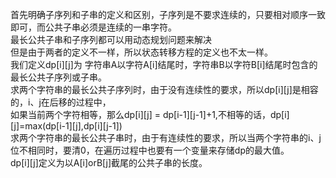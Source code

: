 首先明确子序列和子串的定义和区别，子序列是不要求连续的，只要相对顺序一致即可，而公共子串必须是连续的一串字符。  
最长公共子串和子序列都可以用动态规划问题来解决  
但是由于两者的定义不一样，所以状态转移方程的定义也不太一样。  
我们定义dp[i][j]为 字符串A以字符A[i]结尾时，字符串B以字符B[i]结尾时包含的最长公共子序列或子串。  
求两个字符串的最长公共子序列时，由于没有连续性的要求，所以dp[i][j]是相容的，i、j在后移的过程中，  
如果当前两个字符相等，那么dp[i][j] = dp[i-1][j-1]+1,不相等的话，dp[i][j]=max(dp[i-1][j],dp[i][j-1])  
求两个字符串的最长公共子串时，由于有连续性的要求，所以当两个字符串的i、j位不相同时，要清0，在遍历过程中也要有一个变量来存储dp的最大值。  
dp[i][j]定义为以A[i]orB[j]截尾的公共子串的长度。

